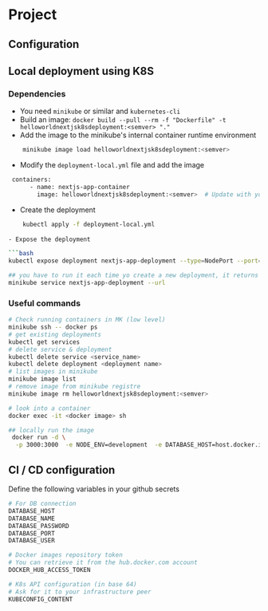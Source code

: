 # Project

## Configuration

## Local deployment using K8S

### Dependencies

- You need `minikube` or similar and `kubernetes-cli`
- Build an image: `docker build --pull --rm -f "Dockerfile" -t helloworldnextjsk8sdeployment:<semver> "."`
- Add the image to the minikube's internal container runtime environment

```bash
    minikube image load helloworldnextjsk8sdeployment:<semver>
```

- Modify the `deployment-local.yml` file and add the image

```bash
 containers:
      - name: nextjs-app-container
        image: helloworldnextjsk8sdeployment:<semver>  # Update with your local image
```

- Create the deployment

```bash
    kubectl apply -f deployment-local.yml
    
- Expose the deployment

```bash
kubectl expose deployment nextjs-app-deployment --type=NodePort --port=3000

## you have to run it each time yo create a new deployment, it returns a differnt port
minikube service nextjs-app-deployment --url
```

### Useful commands

```bash
# Check running containers in MK (low level)
minikube ssh -- docker ps   
# get existing deployments
kubectl get services
# delete service & deployment
kubectl delete service <service_name>
kubectl delete deployment <deployment name>
# list images in minikube
minikube image list
# remove image from minikube registre
minikube image rm helloworldnextjsk8sdeployment:<semver>

# look into a container
docker exec -it <docker image> sh

## locally run the image
 docker run -d \
  -p 3000:3000  -e NODE_ENV=development  -e DATABASE_HOST=host.docker.internal  -e DATABASE_PORT=5432 -e DATABASE_USER=vicensfayos -e DATABASE_PASSWORD= -e DATABASE_NAME=experthero  helloworldnextjsk8sdeployment:11.0.0
```

## CI / CD configuration

Define the following variables in your github secrets

```bash
# For DB connection 
DATABASE_HOST
DATABASE_NAME
DATABASE_PASSWORD
DATABASE_PORT
DATABASE_USER

# Docker images repository token
# You can retrieve it from the hub.docker.com account 
DOCKER_HUB_ACCESS_TOKEN

# K8s API configuration (in base 64)
# Ask for it to your infrastructure peer
KUBECONFIG_CONTENT
```
